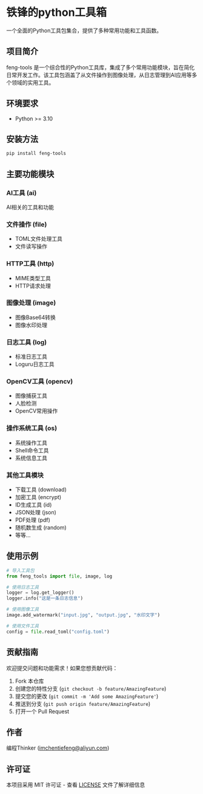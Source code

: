 # 铁锋的python工具箱

一个全面的Python工具包集合，提供了多种常用功能和工具函数。

## 项目简介

feng-tools 是一个综合性的Python工具库，集成了多个常用功能模块，旨在简化日常开发工作。该工具包涵盖了从文件操作到图像处理，从日志管理到AI应用等多个领域的实用工具。

## 环境要求

- Python >= 3.10

## 安装方法

```bash
pip install feng-tools
```

## 主要功能模块

### AI工具 (ai)
AI相关的工具和功能

### 文件操作 (file)
- TOML文件处理工具
- 文件读写操作

### HTTP工具 (http)
- MIME类型工具
- HTTP请求处理

### 图像处理 (image)
- 图像Base64转换
- 图像水印处理

### 日志工具 (log)
- 标准日志工具
- Loguru日志工具

### OpenCV工具 (opencv)
- 图像捕获工具
- 人脸检测
- OpenCV常用操作

### 操作系统工具 (os)
- 系统操作工具
- Shell命令工具
- 系统信息工具

### 其他工具模块
- 下载工具 (download)
- 加密工具 (encrypt)
- ID生成工具 (id)
- JSON处理 (json)
- PDF处理 (pdf)
- 随机数生成 (random)
- 等等...

## 使用示例

```python
# 导入工具包
from feng_tools import file, image, log

# 使用日志工具
logger = log.get_logger()
logger.info("这是一条日志信息")

# 使用图像工具
image.add_watermark("input.jpg", "output.jpg", "水印文字")

# 使用文件工具
config = file.read_toml("config.toml")
```

## 贡献指南

欢迎提交问题和功能需求！如果您想贡献代码：

1. Fork 本仓库
2. 创建您的特性分支 (`git checkout -b feature/AmazingFeature`)
3. 提交您的更改 (`git commit -m 'Add some AmazingFeature'`)
4. 推送到分支 (`git push origin feature/AmazingFeature`)
5. 打开一个 Pull Request

## 作者

编程Thinker (imchentiefeng@aliyun.com)

## 许可证

本项目采用 MIT 许可证 - 查看 [LICENSE](LICENSE) 文件了解详细信息
